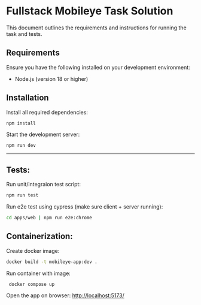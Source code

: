 # Fullstack Mobileye Task Solution

This document outlines the requirements and instructions for running the task and tests.

## Requirements
Ensure you have the following installed on your development environment:

- Node.js (version 18 or higher)
## Installation

Install all required dependencies:
```bash 
npm install
```
Start the development server:
```bash 
npm run dev
```
---

## Tests:
Run unit/integraion test script:
```bash 
npm run test
```
Run e2e test using cypress (make sure client + server running):
```bash 
cd apps/web | npm run e2e:chrome
```
## Containerization:
Create docker image:
```bash 
docker build -t mobileye-app:dev . 
```
Run container with image:
```bash 
 docker compose up  
 ```
 Open the app on browser:
 [http://localhost:5173/](http://localhost:5173/)
